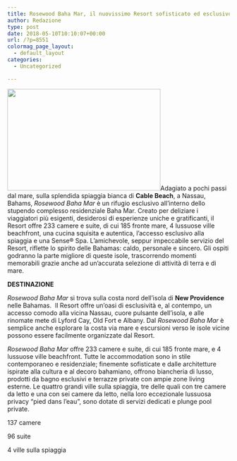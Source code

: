 ```yaml
---
title: Rosewood Baha Mar, il nuovissimo Resort sofisticato ed esclusivo firmato Rosewood
author: Redazione
type: post
date: 2018-05-10T10:10:07+00:00
url: /?p=8551
colormag_page_layout:
  - default_layout
categories:
  - Uncategorized

---
```

<img decoding="async" loading="lazy" class=" wp-image-8553 alignleft" src="https://progressonline.it/wp-content/uploads/2018/05/baha-mar-pier-300x200.jpg" alt="" width="347" height="231" />Adagiato a pochi passi dal mare, sulla splendida spiaggia bianca di **Cable Beach**, a Nassau, Bahams, _Rosewood Baha Mar_ è un rifugio esclusivo all’interno dello stupendo complesso residenziale Baha Mar. Creato per deliziare i viaggiatori più esigenti, desiderosi di esperienze uniche e gratificanti, il Resort offre 233 camere e suite, di cui 185 fronte mare, 4 lussuose ville beachfront, una cucina squisita e autentica, l’accesso esclusivo alla spiaggia e una Sense® Spa. L’amichevole, seppur impeccabile servizio del Resort, riflette lo spirito delle Bahamas: caldo, personale e sincero. Gli ospiti godranno la parte migliore di queste isole, trascorrendo momenti memorabili grazie anche ad un’accurata selezione di attività di terra e di mare.

**DESTINAZIONE**

_Rosewood Baha Mar_ si trova sulla costa nord dell’isola di **New Providence** nelle Bahamas.  Il Resort offre un’oasi di esclusività e, al contempo, un accesso comodo alla vicina Nassau, cuore pulsante dell’isola, e alle rinomate mete di Lyford Cay, Old Fort e Albany. Dal _Rosewood Baha Mar_ è semplice anche esplorare la costa via mare e escursioni verso le isole vicine possono essere facilmente organizzate dal Resort.

_Rosewood Baha Mar_ offre 233 camere e suite, di cui 185 fronte mare, e 4 lussuose ville beachfront. Tutte le accommodation sono in stile contemporaneo e residenziale; finemente sofisticate e dalle architetture ispirate alla cultura e al decoro bahamiano, offrono biancheria di lusso, prodotti da bagno esclusivi e terrazze private con ampie zone living esterne. Le quattro grandi ville sulla spiaggia, tre delle quali con tre camere da letto e una con sei camere da letto, nella loro eccezionale lussuosa privacy “pied dans l’eau”, sono dotate di servizi dedicati e plunge pool private.

137 camere

96 suite

4 ville sulla spiaggia

&nbsp;